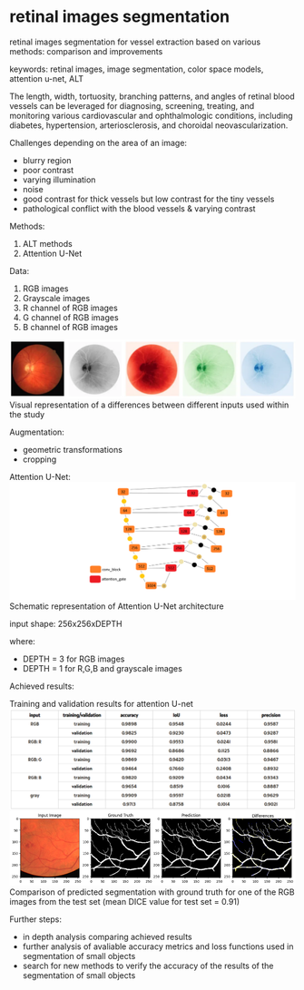 # retinal images segmentation

retinal images segmentation for vessel extraction based on various methods: comparison and improvements

keywords: retinal images, image segmentation, color space models, attention u-net, ALT

The length, width, tortuosity, branching patterns, and angles of retinal blood vessels can be leveraged for diagnosing, screening, treating, and monitoring various cardiovascular and ophthalmologic conditions, including diabetes, hypertension, arteriosclerosis, and choroidal neovascularization.

Challenges depending on the area of an image:
- blurry region
- poor contrast
- varying illumination
- noise
- good contrast for thick vessels but low contrast for the tiny vessels
- pathological conflict with the blood vessels & varying contrast

Methods:
1. ALT methods
2. Attention U-Net

Data:
1. RGB images
2. Grayscale images
3. R channel of RGB images
4. G channel of RGB images
5. B channel of RGB images

![images](retinal_images.png)
Visual representation of a differences between different inputs used within the study

Augmentation:
- geometric transformations
- cropping

Attention U-Net:
![Attention_U_Net](AttentionUNet.png)
Schematic representation of Attention U-Net architecture

input shape: 256x256xDEPTH

where:
- DEPTH = 3 for RGB images
- DEPTH = 1 for R,G,B and grayscale images

Achieved results:

Training and validation results for attention U-net
![results](results.png)
![results_compare](results_compare.png)
Comparison of predicted segmentation with ground truth for one of the RGB images from the test set (mean DICE value for test set = 0.91)

Further steps:
- in depth analysis comparing achieved results
- further analysis of avaliable accuracy metrics and loss functions used in segmentation of small objects
- search for new methods to verify the accuracy of the results of the segmentation of small objects
